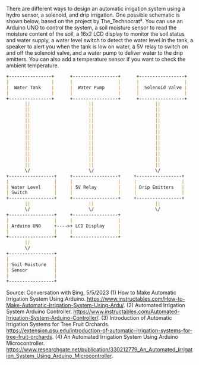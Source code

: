 There are different ways to design an automatic irrigation system using a hydro sensor, a solenoid, and drip irrigation. One possible schematic is shown below, based on the project by The_Technocrat². You can use an Arduino UNO to control the system, a soil moisture sensor to read the moisture content of the soil, a 16x2 LCD display to monitor the soil status and water supply, a water level switch to detect the water level in the tank, a speaker to alert you when the tank is low on water, a 5V relay to switch on and off the solenoid valve, and a water pump to deliver water to the drip emitters. You can also add a temperature sensor if you want to check the ambient temperature.

```markdown
+----------------+      +-----------------+      +-----------------+
|                |      |                 |      |                 |
|  Water Tank    |      |  Water Pump     |      |  Solenoid Valve |
|                |      |                 |      |                 |
+----------------+      +-----------------+      +-----------------+
       ||                      ||                       ||
       ||                      ||                       ||
       ||                      ||                       ||
       ||                      ||                       ||
       ||                      ||                       ||
       ||                      ||                       ||
       ||                      ||                       ||
       ||                      ||                       ||
       ||                      ||                       ||
       ||                      ||                       ||
       ||                      ||                       ||
       ||                      ||                       ||
       \/                      \/                       \/
+-----------------+     +-----------------+     +-----------------+
|                 |     |                 |     |                 |
| Water Level     |     | 5V Relay        |     | Drip Emitters   |
| Switch          |     |                 |     |                 |
+-----------------+     +-----------------+     +-----------------+
       ||                      ||                       ||
       \/                      \/                       \/
+-----------------+     +-----------------+
|                 |     |                 |
| Arduino UNO     +---->+ LCD Display     |
|                 |     |                 |
+-----------------+     +-----------------+
       ||
       \/
+-----------------+
|                 |
| Soil Moisture   |
| Sensor          |
|                 |
+-----------------+
```

Source: Conversation with Bing, 5/5/2023
(1) How to Make Automatic Irrigation System Using Arduino. https://www.instructables.com/How-to-Make-Automatic-Irrigation-System-Using-Ardu/.
(2) Automated Irrigation System Arduino Controller. https://www.instructables.com/Automated-Irrigation-System-Arduino-Controller/.
(3) Introduction of Automatic Irrigation Systems for Tree Fruit Orchards. https://extension.psu.edu/introduction-of-automatic-irrigation-systems-for-tree-fruit-orchards.
(4) An Automated Irrigation System Using Arduino Microcontroller. https://www.researchgate.net/publication/330212779_An_Automated_Irrigation_System_Using_Arduino_Microcontroller.
